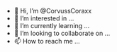 - 👋 Hi, I’m @CorvussCoraxx
- 👀 I’m interested in ...
- 🌱 I’m currently learning ...
- 💞️ I’m looking to collaborate on ...
- 📫 How to reach me ...

<!---
CorvussCoraxx/CorvussCoraxx is a ✨ special ✨ repository because its `README.md` (this file) appears on your GitHub profile.
You can click the Preview link to take a look at your changes.
--->
